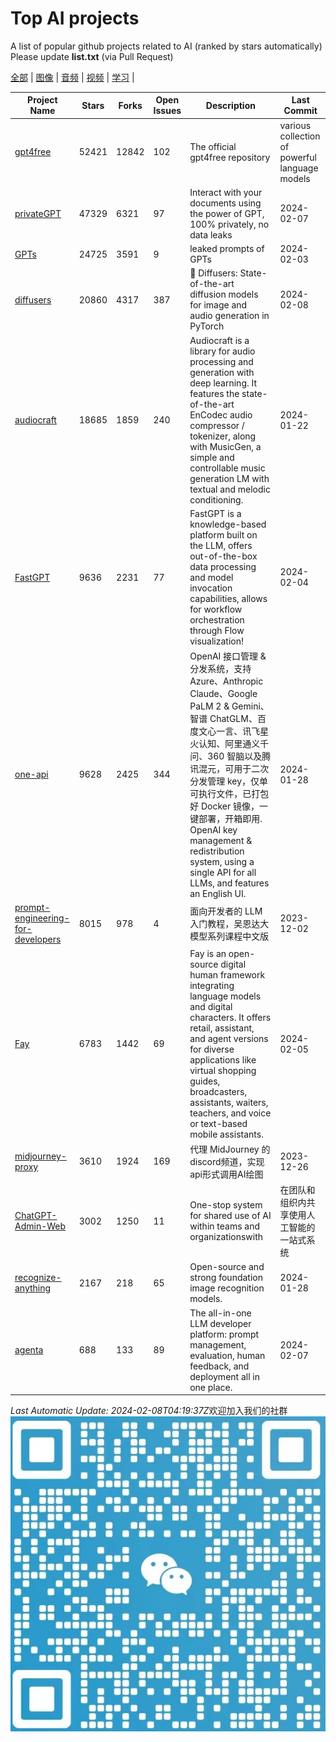 # Top AI projects
A list of popular github projects related to AI (ranked by stars automatically)
Please update **list.txt** (via Pull Request)

<a href="./README.md">全部</a> |   <a href="./READMEpicture.md">图像</a> |   <a href="./READMEaudio.md">音频</a> | <a href="./READMEvideo.md">视频</a> | <a href="./READMElearn.md">学习</a> | 

| Project Name | Stars | Forks | Open Issues | Description | Last Commit |
| ------------ | ----- | ----- | ----------- | ----------- | ----------- |
| [gpt4free](https://github.com/xtekky/gpt4free) | 52421 | 12842 | 102 | The official gpt4free repository | various collection of powerful language models | 2024-02-06 |
| [privateGPT](https://github.com/imartinez/privateGPT) | 47329 | 6321 | 97 | Interact with your documents using the power of GPT, 100% privately, no data leaks | 2024-02-07 |
| [GPTs](https://github.com/linexjlin/GPTs) | 24725 | 3591 | 9 | leaked prompts of GPTs | 2024-02-03 |
| [diffusers](https://github.com/huggingface/diffusers) | 20860 | 4317 | 387 | 🤗 Diffusers: State-of-the-art diffusion models for image and audio generation in PyTorch | 2024-02-08 |
| [audiocraft](https://github.com/facebookresearch/audiocraft) | 18685 | 1859 | 240 | Audiocraft is a library for audio processing and generation with deep learning. It features the state-of-the-art EnCodec audio compressor / tokenizer, along with MusicGen, a simple and controllable music generation LM with textual and melodic conditioning. | 2024-01-22 |
| [FastGPT](https://github.com/labring/FastGPT) | 9636 | 2231 | 77 | FastGPT is a knowledge-based platform built on the LLM, offers out-of-the-box data processing and model invocation capabilities, allows for workflow orchestration through Flow visualization! | 2024-02-04 |
| [one-api](https://github.com/songquanpeng/one-api) | 9628 | 2425 | 344 | OpenAI 接口管理 & 分发系统，支持 Azure、Anthropic Claude、Google PaLM 2 & Gemini、智谱 ChatGLM、百度文心一言、讯飞星火认知、阿里通义千问、360 智脑以及腾讯混元，可用于二次分发管理 key，仅单可执行文件，已打包好 Docker 镜像，一键部署，开箱即用. OpenAI key management & redistribution system, using a single API for all LLMs, and features an English UI. | 2024-01-28 |
| [prompt-engineering-for-developers](https://github.com/datawhalechina/prompt-engineering-for-developers) | 8015 | 978 | 4 | 面向开发者的 LLM 入门教程，吴恩达大模型系列课程中文版 | 2023-12-02 |
| [Fay](https://github.com/xszyou/Fay) | 6783 | 1442 | 69 | Fay is an open-source digital human framework integrating language models and digital characters. It offers retail, assistant, and agent versions for diverse applications like virtual shopping guides, broadcasters, assistants, waiters, teachers, and voice or text-based mobile assistants. | 2024-02-05 |
| [midjourney-proxy](https://github.com/novicezk/midjourney-proxy) | 3610 | 1924 | 169 | 代理 MidJourney 的discord频道，实现api形式调用AI绘图 | 2023-12-26 |
| [ChatGPT-Admin-Web](https://github.com/AprilNEA/ChatGPT-Admin-Web) | 3002 | 1250 | 11 | One-stop system for shared use of AI within teams and organizationswith | 在团队和组织内共享使用人工智能的一站式系统 | 2023-12-27 |
| [recognize-anything](https://github.com/xinyu1205/recognize-anything) | 2167 | 218 | 65 | Open-source and strong foundation image recognition models. | 2024-01-28 |
| [agenta](https://github.com/Agenta-AI/agenta) | 688 | 133 | 89 | The all-in-one LLM developer platform: prompt management, evaluation, human feedback, and deployment all in one place. | 2024-02-07 |

*Last Automatic Update: 2024-02-08T04:19:37Z*欢迎加入我们的社群 ![](https://raw.githubusercontent.com/mouuii/picture/master/weichat.jpg) 
